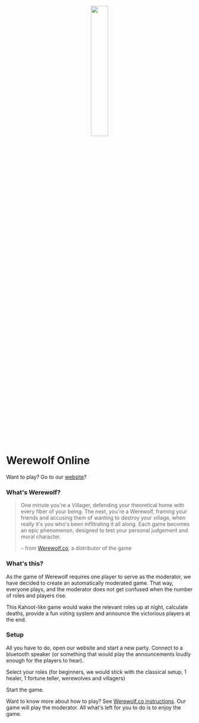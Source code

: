 <p align="center">
    <img width="30%" src="https://github.com/yotam180/werewolf_portable/raw/master/asset/img/role/werewolf.png"/>
</p>

# Werewolf Online

Want to play? Go to our [website](https://werewolf.selfhosted.website/)?

### What's Werewolf?

> One minute you're a Villager, defending your theoretical home with every fiber of your being. The next, you're a Werewolf, framing your friends and accusing them of wanting to destroy your village, when really it's you who's been infiltrating it all along. Each game becomes an epic phenomenon, designed to test your personal judgement and moral character. 
> 
> – from [Werewolf.co](https://www.playwerewolf.co/), a distributor of the game


### What's this?

As the game of Werewolf requires one player to serve as the moderator, we have decided to create an automatically moderated game. That way, everyone plays, and the moderator does not get confused when the number of roles and players rise.

This Kahoot-like game would wake the relevant roles up at night, calculate deaths, provide a fun voting system and announce the victorious players at the end. 

### Setup

All you have to do, open our website and start a new party. Connect to a bluetooth speaker (or something that would play the announcements loudly enough for the players to hear).

Select your roles (for beginners, we would stick with the classical setup, 1 healer, 1 fortune teller, werewolves and villagers)

Start the game.

Want to know more about how to play? See [Werewolf.co instructions](https://www.playwerewolf.co/rules/). Our game will play the moderator. All what's left for you to do is to enjoy the game.